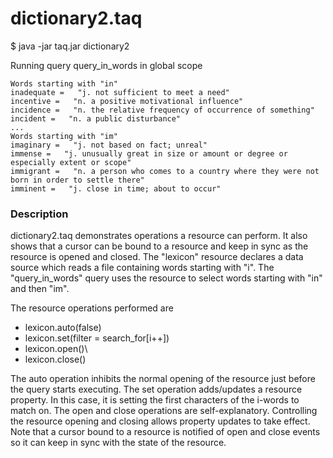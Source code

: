 # dictionary2.taq

$ java -jar taq.jar dictionary2

Running query query_in_words in global scope 
    
```
Words starting with "in"
inadequate =   "j. not sufficient to meet a need"
incentive =   "n. a positive motivational influence"
incidence =   "n. the relative frequency of occurrence of something"
incident =   "n. a public disturbance"
...
Words starting with "im"
imaginary =   "j. not based on fact; unreal"
immense =   "j. unusually great in size or amount or degree or especially extent or scope"
immigrant =   "n. a person who comes to a country where they were not born in order to settle there"
imminent =   "j. close in time; about to occur"
```
    
### Description

dictionary2.taq demonstrates operations a resource can perform. It also shows that 
a cursor can be bound to a resource and keep in sync as the resource is opened and 
closed. The "lexicon" resource declares a data source which reads a file containing words 
starting with "i". The "query_in_words" query uses the resource to select words 
starting with "in" and then "im". 

The resource operations performed are

- lexicon.auto(false)
- lexicon.set(filter = search_for[i++])
- lexicon.open()\
- lexicon.close()

The auto operation inhibits the normal opening of the resource just before the query 
starts executing. The set operation adds/updates a resource property. In this case, 
it is setting the first characters of the i-words to match on. The open and close operations 
are self-explanatory. Controlling the resource opening and closing allows property 
updates to take effect. Note that a cursor bound to a resource is notified of open 
and close events so it can keep in sync with the state of the resource.
